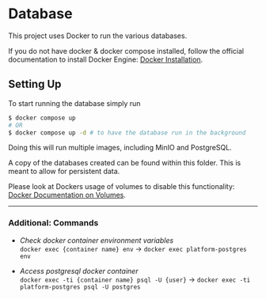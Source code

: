 # Database

This project uses Docker to run the various databases.

If you do not have docker & docker compose installed, follow the official documentation to install Docker Engine: [Docker Installation](https://docs.docker.com/engine/install/).

## Setting Up

To start running the database simply run

```bash
$ docker compose up
# OR
$ docker compose up -d # to have the database run in the background
```

Doing this will run multiple images, including MinIO and PostgreSQL.

A copy of the databases created can be found within this folder. This is meant to allow for persistent data.

Please look at Dockers usage of volumes to disable this functionality: [Docker Documentation on Volumes](https://docs.docker.com/storage/volumes/).

___

### Additional: Commands

- _Check docker container environment variables_ \
`docker exec {container name} env` -> `docker exec platform-postgres env `

- _Access postgresql docker container_ \
`docker exec -ti {container name} psql -U {user}` -> `docker exec -ti platform-postgres psql -U postgres` 

